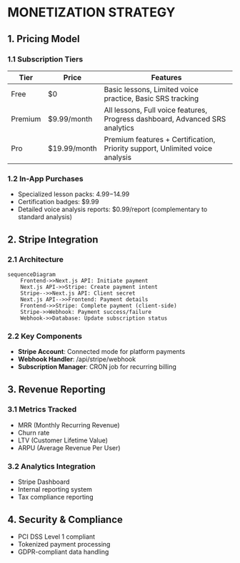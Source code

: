 # MONETIZATION STRATEGY
<!-- Document Version: 1.0 -->
<!-- Last Updated: 2025-06-10 -->

## 1. Pricing Model
### 1.1 Subscription Tiers
| Tier | Price | Features |
|------|-------|----------|
| Free | $0 | Basic lessons, Limited voice practice, Basic SRS tracking |
| Premium | $9.99/month | All lessons, Full voice features, Progress dashboard, Advanced SRS analytics |
| Pro | $19.99/month | Premium features + Certification, Priority support, Unlimited voice analysis |

### 1.2 In-App Purchases
- Specialized lesson packs: $4.99-$14.99
- Certification badges: $9.99
- Detailed voice analysis reports: $0.99/report (complementary to standard analysis)

## 2. Stripe Integration
### 2.1 Architecture
```mermaid
sequenceDiagram
    Frontend->>Next.js API: Initiate payment
    Next.js API->>Stripe: Create payment intent
    Stripe-->>Next.js API: Client secret
    Next.js API-->>Frontend: Payment details
    Frontend->>Stripe: Complete payment (client-side)
    Stripe->>Webhook: Payment success/failure
    Webhook->>Database: Update subscription status
```

### 2.2 Key Components
- **Stripe Account**: Connected mode for platform payments
- **Webhook Handler**: /api/stripe/webhook
- **Subscription Manager**: CRON job for recurring billing

## 3. Revenue Reporting
### 3.1 Metrics Tracked
- MRR (Monthly Recurring Revenue)
- Churn rate
- LTV (Customer Lifetime Value)
- ARPU (Average Revenue Per User)

### 3.2 Analytics Integration
- Stripe Dashboard
- Internal reporting system
- Tax compliance reporting

## 4. Security & Compliance
- PCI DSS Level 1 compliant
- Tokenized payment processing
- GDPR-compliant data handling